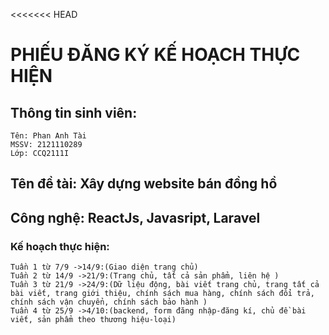 <<<<<<< HEAD
# PHIẾU ĐĂNG KÝ KẾ HOẠCH THỰC HIỆN
## Thông tin sinh viên:
	Tên: Phan Anh Tài 
	MSSV: 2121110289
	Lớp: CCQ2111I
## Tên đề tài: Xây dựng website bán đồng hồ
## Công nghệ: ReactJs, Javasript, Laravel
### Kế hoạch thực hiện:
    Tuần 1 từ 7/9 ->14/9:(Giao diện trang chủ) 
    Tuần 2 từ 14/9 ->21/9:(Trang chủ, tất cả sản phẩm, liên hệ ) 
    Tuần 3 từ 21/9 ->24/9:(Dữ liệu động, bài viết trang chủ, trang tất cả bài viết, trang giới thiệu, chính sách mua hàng, chính sách đổi trả, chính sách vận chuyển, chính sách bảo hành ) 
    Tuần 4 từ 25/9 ->4/10:(backend, form đăng nhập-đăng kí, chủ đề bài viết, sản phẩm theo thương hiệu-loại)




